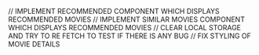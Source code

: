 // IMPLEMENT RECOMMENDED COMPONENT WHICH DISPLAYS RECOMMENDED MOVIES
// IMPLEMENT SIMILAR MOVIES COMPONENT WHICH DISPLAYS RECOMMENDED MOVIES
// CLEAR LOCAL STORAGE AND TRY TO RE FETCH TO TEST IF THERE IS ANY BUG
// FIX STYLING OF MOVIE DETAILS
